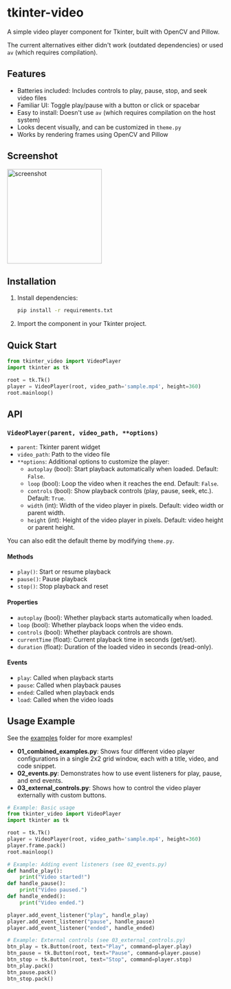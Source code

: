 # tkinter-video

A simple video player component for Tkinter, built with OpenCV and Pillow.

The current alternatives either didn't work (outdated dependencies) or used `av` (which requires compilation).

## Features
- Batteries included: Includes controls to play, pause, stop, and seek video files
- Familiar UI: Toggle play/pause with a button or click or spacebar
- Easy to install: Doesn't use `av` (which requires compilation on the host system)
- Looks decent visually, and can be customized in `theme.py`
- Works by rendering frames using OpenCV and Pillow

## Screenshot
<img height="220" alt="screenshot" src="https://github.com/user-attachments/assets/5c388770-5416-4106-bcc6-1bb6f93c7785" />



## Installation

1. Install dependencies:
   ```bash
   pip install -r requirements.txt
   ```
2. Import the component in your Tkinter project.

## Quick Start

```python
from tkinter_video import VideoPlayer
import tkinter as tk

root = tk.Tk()
player = VideoPlayer(root, video_path='sample.mp4', height=360)
root.mainloop()
```

## API

### `VideoPlayer(parent, video_path, **options)`

- `parent`: Tkinter parent widget
- `video_path`: Path to the video file
- `**options`: Additional options to customize the player:
   - `autoplay` (bool): Start playback automatically when loaded. Default: `False`.
   - `loop` (bool): Loop the video when it reaches the end. Default: `False`.
   - `controls` (bool): Show playback controls (play, pause, seek, etc.). Default: `True`.
   - `width` (int): Width of the video player in pixels. Default: video width or parent width.
   - `height` (int): Height of the video player in pixels. Default: video height or parent height.

You can also edit the default theme by modifying `theme.py`.

#### Methods
- `play()`: Start or resume playback
- `pause()`: Pause playback
- `stop()`: Stop playback and reset

#### Properties
- `autoplay` (bool): Whether playback starts automatically when loaded.
- `loop` (bool): Whether playback loops when the video ends.
- `controls` (bool): Whether playback controls are shown.
- `currentTime` (float): Current playback time in seconds (get/set).
- `duration` (float): Duration of the loaded video in seconds (read-only).

#### Events
- `play`: Called when playback starts
- `pause`: Called when playback pauses
- `ended`: Called when playback ends
- `load`: Called when the video loads

## Usage Example
See the [examples](examples/) folder for more examples!

- **01_combined_examples.py**: Shows four different video player configurations in a single 2x2 grid window, each with a title, video, and code snippet.
- **02_events.py**: Demonstrates how to use event listeners for play, pause, and end events.
- **03_external_controls.py**: Shows how to control the video player externally with custom buttons.

```python
# Example: Basic usage
from tkinter_video import VideoPlayer
import tkinter as tk

root = tk.Tk()
player = VideoPlayer(root, video_path='sample.mp4', height=360)
player.frame.pack()
root.mainloop()
```

```python
# Example: Adding event listeners (see 02_events.py)
def handle_play():
    print("Video started!")
def handle_pause():
    print("Video paused.")
def handle_ended():
    print("Video ended.")

player.add_event_listener("play", handle_play)
player.add_event_listener("pause", handle_pause)
player.add_event_listener("ended", handle_ended)
```

```python
# Example: External controls (see 03_external_controls.py)
btn_play = tk.Button(root, text="Play", command=player.play)
btn_pause = tk.Button(root, text="Pause", command=player.pause)
btn_stop = tk.Button(root, text="Stop", command=player.stop)
btn_play.pack()
btn_pause.pack()
btn_stop.pack()
```
